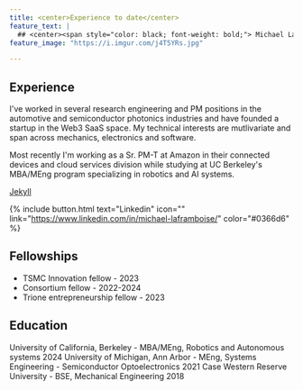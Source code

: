 ```yaml
---
title: <center>Experience to date</center>
feature_text: |
  ## <center><span style="color: black; font-weight: bold;"> Michael LaFramboise </span></center>
feature_image: "https://i.imgur.com/j4T5YRs.jpg"

---
```




## Experience
I've worked in several research engineering and PM positions in the automotive and semiconductor photonics industries and have founded a startup in the Web3 SaaS space. My technical interests are mutlivariate and span across mechanics, electronics and software. 

Most recently I'm working as a Sr. PM-T at Amazon in their connected devices and cloud services division while studying at UC Berkeley's MBA/MEng program specializing in robotics and AI systems.

[Jekyll](https://jekyllrb.com/) 

{% include button.html text="Linkedin" icon="" link="https://www.linkedin.com/in/michael-laframboise/" color="#0366d6" %} 
## Fellowships
- TSMC Innovation fellow - 2023
- Consortium fellow - 2022-2024
- Trione entrepreneurship fellow - 2023
## Education
University of California, Berkeley - MBA/MEng, Robotics and Autonomous systems 2024
University of Michigan, Ann Arbor - MEng, Systems Engineering - Semiconductor Optoelectronics 2021
Case Western Reserve University - BSE, Mechanical Engineering 2018



